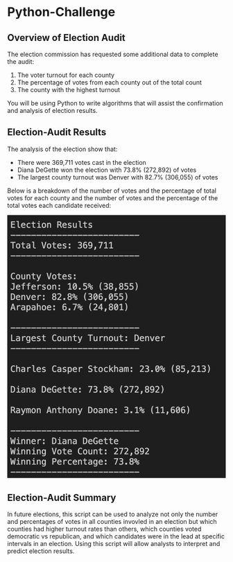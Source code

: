# Python-Challenge

## Overview of Election Audit
The election commission has requested some additional data to complete the audit:

1. The voter turnout for each county
2. The percentage of votes from each county out of the total count
3. The county with the highest turnout

You will be using Python to write algorithms that will assist the confirmation and analysis of election results.

## Election-Audit Results 
The analysis of the election show that:
- There were 369,711 votes cast in the election
- Diana DeGette won the election with 73.8% (272,892) of votes
- The largest county turnout was Denver with 82.7% (306,055) of votes

Below is a breakdown of the number of votes and the percentage of total votes for each county and the number of votes and the percentage of the total votes each candidate received:

![This is an image of the results](analysis/results.png)

## Election-Audit Summary
In future elections, this script can be used to analyze not only the number and percentages of votes in all counties invovled in an election but which counties had higher turnout rates than others, which counties voted democratic vs republican, and which candidates were in the lead at specific intervals in an election. Using this script will allow analysts to interpret and predict election results.
